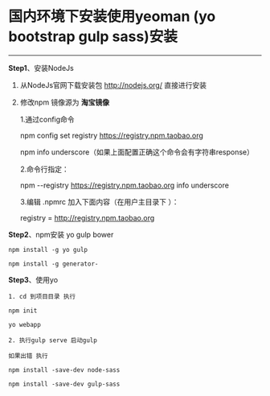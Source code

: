 # 国内环境下安装使用yeoman (yo bootstrap gulp sass)安装
------------------------------------------

**Step1**、安装NodeJs

 1. 从NodeJs官网下载安装包 http://nodejs.org/ 直接进行安装
 2. 修改npm 镜像源为 **淘宝镜像** 
 
    1.通过config命令

    npm config set registry https://registry.npm.taobao.org 

    npm info underscore（如果上面配置正确这个命令会有字符串response）
    
    2.命令行指定：
    
    npm --registry https://registry.npm.taobao.org info underscore
    
    3.编辑 .npmrc 加入下面内容（在用户主目录下 ）：
    
    registry = http://registry.npm.taobao.org

**Step2**、npm安装 yo gulp bower 

    npm install -g yo gulp 
    
    npm install -g generator-
    
    
**Step3**、使用yo

    1. cd 到项目目录 执行
    
    npm init
    
    yo webapp
    
    2. 执行gulp serve 启动gulp
    
    如果出错 执行 
    
    npm install -save-dev node-sass
    
    npm install -save-dev gulp-sass
    

